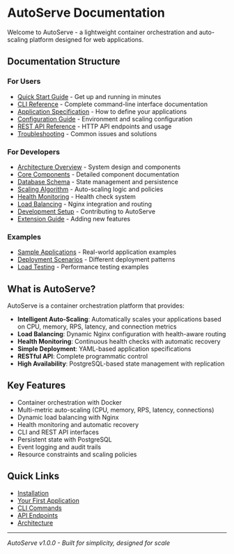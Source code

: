 # AutoServe Documentation

Welcome to AutoServe - a lightweight container orchestration and auto-scaling platform designed for web applications.

## Documentation Structure

### For Users
- [Quick Start Guide](docs/user-guide/quick-start.md) - Get up and running in minutes
- [CLI Reference](docs/user-guide/cli-reference.md) - Complete command-line interface documentation
- [Application Specification](docs/user-guide/app-spec.md) - How to define your applications
- [Configuration Guide](docs/user-guide/configuration.md) - Environment and scaling configuration
- [REST API Reference](docs/user-guide/api-reference.md) - HTTP API endpoints and usage
- [Troubleshooting](docs/user-guide/troubleshooting.md) - Common issues and solutions

### For Developers
- [Architecture Overview](docs/developer-guide/architecture.md) - System design and components
- [Core Components](docs/developer-guide/components.md) - Detailed component documentation
- [Database Schema](docs/developer-guide/database.md) - State management and persistence
- [Scaling Algorithm](docs/developer-guide/scaling.md) - Auto-scaling logic and policies
- [Health Monitoring](docs/developer-guide/health.md) - Health check system
- [Load Balancing](docs/developer-guide/load-balancing.md) - Nginx integration and routing
- [Development Setup](docs/developer-guide/development.md) - Contributing to AutoServe
- [Extension Guide](docs/developer-guide/extensions.md) - Adding new features

### Examples
- [Sample Applications](docs/examples/applications.md) - Real-world application examples
- [Deployment Scenarios](docs/examples/deployments.md) - Different deployment patterns
- [Load Testing](docs/examples/load-testing.md) - Performance testing examples

## What is AutoServe?

AutoServe is a container orchestration platform that provides:

- **Intelligent Auto-Scaling**: Automatically scales your applications based on CPU, memory, RPS, latency, and connection metrics
- **Load Balancing**: Dynamic Nginx configuration with health-aware routing
- **Health Monitoring**: Continuous health checks with automatic recovery
- **Simple Deployment**: YAML-based application specifications
- **RESTful API**: Complete programmatic control
- **High Availability**: PostgreSQL-based state management with replication

## Key Features

- Container orchestration with Docker
- Multi-metric auto-scaling (CPU, memory, RPS, latency, connections)
- Dynamic load balancing with Nginx
- Health monitoring and automatic recovery
- CLI and REST API interfaces
- Persistent state with PostgreSQL
- Event logging and audit trails
- Resource constraints and scaling policies

## Quick Links

- [Installation](docs/user-guide/quick-start.md#installation)
- [Your First Application](docs/user-guide/quick-start.md#deploying-your-first-app)
- [CLI Commands](docs/user-guide/cli-reference.md)
- [API Endpoints](docs/user-guide/api-reference.md)
- [Architecture](docs/developer-guide/architecture.md)

---

*AutoServe v1.0.0 - Built for simplicity, designed for scale*